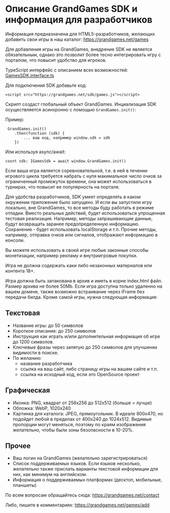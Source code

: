 # Описание GrandGames SDK и информация для разработчиков

Информация предназначена для HTML5-разработчиков, желающих добавить свои игры в наш каталог: https://grandgames.net/games

Для добавления игры на GrandGames, внедрение SDK не является обязательным,
однако это позволит более тесно интегрировать игру с порталом, что повысит удобство для игроков.

TypeScript интерфейс с описанием всех возможностей: [GamesSDK.interface.ts](/ru/GamesSdk.interface.ts)

Для подключения SDK добавьте код:

`<script src="https://grandgames.net/sdk/games.js"></script>`

Скрипт создаст глобальный объект GrandGames. Инциализация SDK осуществляется асинхронно с помощью `GrandGames.init()`:

Пример:

```
 GrandGames.init()
    .then(function (sdk) {
        ... ваш код, например window.sdk = sdk
    })
```

Или используя async/await:

```
cosnt sdk: IGamesSdk = await window.GrandGames.init()
```

Если ваша игра является соревновательной, т.е. в ней в течении игрового цикла требуется набрать с нуля макимальное число очков за ограниченный промежуток времени, она может использоваться в турнирах, что повысит ее популярность на портале.

Для удобства разработчиков, SDK умеет определять в каком окружении приложение было запущено. И если вы запустили игру локально, вне GrandGames, то все методы буду работать в режиме отладки. Вместо реальных действий, будет использоваться упрощенная тестовая реализация. Например, методы запрашивающие данные, будут возвращать заранее предопределенную информацию. Сохранение - будет использовать localStorage и т.п. Прочие методы, например, отправка очков или сигналов, отображают информацию в консоли.

Вы можете использовать в своей игре любые законные способы монетизации, например рекламу и внутриигровые покупки.

Игра не должна содержать каки либо незаконных материалов или контента 18+.

Игра должна быть запакована в архив и иметь в корне index.html файл. Размер архива не более 50Mb. Если игра доступна только удаленно на вашем домене, также возможно встраивание через iFrame без передачи билда. Кроме самой игры, нужна следующая информация:

## Текстовая

- Название игры: до 50 символов
- Короткое описание: до 250 символов
- Инструкция как играть и/или дополнительная информация об игре до 1200 символов.
- Ключевые фразы через запятую до 250 символов для улучшеняи видимости в поиске.
- По желанию:
  - название разработчика
  - ссылка на ваш сайт, либо страницу игры на вашем сайте и т.п.
  - ссылка на исходный код, если это OpenSource проект

## Графическая

- Иконка: PNG, квадрат от 256x256 до 512x512 (больше = лучше)
- Обложка: WebP, 1020x240
- Картинка для каталога: JPEG, прямоугольник. В идеале 800x470, но подойдет любой в пределах от 400x240 до 1024x512. Видимые пропорции могут меняться, поэтому по краям изображения желательно, чтобы были зоны безопасности в 10-20%.

## Прочее

- Ваш логин на GrandGames (желательно зарегистрироваться)
- Список поддерживаемых языков. Если языков несколько, желательно также прислать варианты текстовой информации для них, как минимум на английском.
- Информация о поддерживаемых платформах (десктоп, мобильные, планшеты)

По всем вопросам обращайтесь сюда: https://grandgames.net/contact

Либо, пишите в комментариях: https://grandgames.net/games/add
